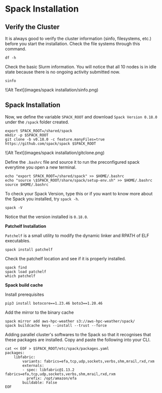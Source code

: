 # Spack Installation


## **Verify the Cluster**

It is always good to verify the cluster information (sinfo, filesystems, etc.) before you start the installation. Check the file systems through this command. 

    df -h

Check the basic Slurm information. You will notice that all 10 nodes is in idle state because there is no ongoing activity submitted now.

    sinfo

![Alt Text](images/spack installation/sinfo.png)


## **Spack Installation**

Now, we define the variable `SPACK_ROOT` and download `Spack Version 0.18.0` under the `/spack` folder created.

    export SPACK_ROOT=/shared/spack
    mkdir -p $SPACK_ROOT
    git clone -b v0.18.0 -c feature.manyFiles=true https://github.com/spack/spack $SPACK_ROOT

![Alt Text](images/spack installation/gitclone.png)

Define the `.bashrc` file and source it to run the preconfigured spack everytime you open a new terminal.

    echo "export SPACK_ROOT=/shared/spack" >> $HOME/.bashrc
    echo "source \$SPACK_ROOT/share/spack/setup-env.sh" >> $HOME/.bashrc
    source $HOME/.bashrc

To check your Spack Version, type this or if you want to know more about the Spack you installed, try `spack -h`. 

    spack -V

Notice that the version installed is `0.18.0`.


**Patchelf Installation**

`Patchelf` is a small utility to modify the dynamic linker and RPATH of ELF executables.

    spack install patchelf

Check the patchelf location and see if it is properly installed. 

    spack find 
    spack load patchelf
    which patchelf

**Spack build cache**
 
Install prerequisites

    pip3 install botocore==1.23.46 boto3==1.20.46

Add the mirror to the binary cache

    spack mirror add aws-hpc-weather s3://aws-hpc-weather/spack/
    spack buildcache keys --install --trust --force    

Adding parallel cluster's softwares to the Spack so that it recognises that these packages are installed. 
Copy and paste the following into your CLI. 

```
cat << EOF > $SPACK_ROOT/etc/spack/packages.yaml
packages:
    libfabric:
        variants: fabrics=efa,tcp,udp,sockets,verbs,shm,mrail,rxd,rxm
        externals:
        - spec: libfabric@1.13.2 fabrics=efa,tcp,udp,sockets,verbs,shm,mrail,rxd,rxm
          prefix: /opt/amazon/efa
        buildable: False
EOF
```